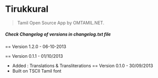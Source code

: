 # Tirukkural

> Tamil Open Source App by OMTAMIL.NET.

##### Check Changelog of versions in changelog.txt file

== Version 1.2.0 - 06-10-2013

== Version 0.1.1 - 01/10/2013
- Added : Translations & Transliterations
== Version 0.1.0 - 30/09/2013
- Built on TSCII Tamil font
